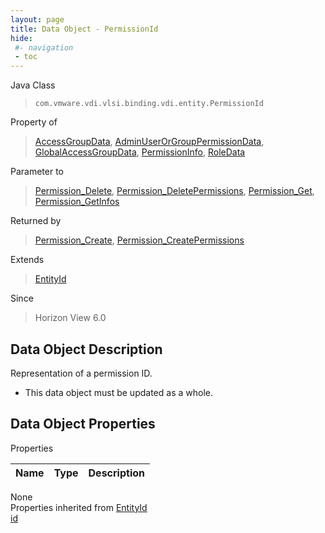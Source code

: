 ```yaml
---
layout: page
title: Data Object - PermissionId
hide:
 #- navigation
 - toc
---
```


  
  
  



Java Class  
> `com.vmware.vdi.vlsi.binding.vdi.entity.PermissionId`

Property of  
> [AccessGroupData](vdi.users.AccessGroup.AccessGroupData.md#field_detail), [AdminUserOrGroupPermissionData](vdi.users.AdminUserOrGroup.AdminUserOrGroupPermissionData.md#field_detail), [GlobalAccessGroupData](vdi.users.GlobalAccessGroup.GlobalAccessGroupData.md#field_detail), [PermissionInfo](vdi.users.Permission.PermissionInfo.md#field_detail), [RoleData](vdi.users.Role.RoleData.md#field_detail)

Parameter to  
> [Permission_Delete](vdi.users.Permission.md#delete), [Permission_DeletePermissions](vdi.users.Permission.md#deletePermissions), [Permission_Get](vdi.users.Permission.md#get), [Permission_GetInfos](vdi.users.Permission.md#getInfos)

Returned by  
> [Permission_Create](vdi.users.Permission.md#create), [Permission_CreatePermissions](vdi.users.Permission.md#createPermissions)

Extends  
> [EntityId](vdi.EntityId.md)

Since  
> Horizon View 6.0


## Data Object Description 

Representation of a permission ID. 

  * This data object must be updated as a whole.



## Data Object Properties

Properties

Name |  Type |  Description   
---|---|---  
None  
Properties inherited from [EntityId](vdi.EntityId.md)  
[id](vdi.EntityId.md#id)  
  
  

  
  
